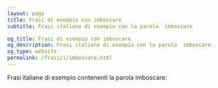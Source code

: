 ```yaml
---
layout: page
title: Frasi di esempio con imboscare 
subtitle: Frasi italiane di esempio con la parola  imboscare

og_title: Frasi di esempio con imboscare 
og_description: Frasi italiane di esempio con la parola  imboscare
og_type: website
permalink: /frasi/i/imboscare.html
---
```


Frasi italiane di esempio contenenti la parola imboscare:


